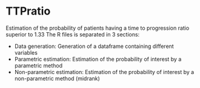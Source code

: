 # TTPratio
Estimation of the probability of patients having a time to progression ratio superior to 1.33
The R files is separated in 3 sections:
- Data generation:
Generation of a dataframe containing different variables 
- Parametric estimation:
Estimation of the probability of interest by a parametric method
- Non-parametric estimation:
Estimation of the probability of interest by a non-parametric method (midrank)
